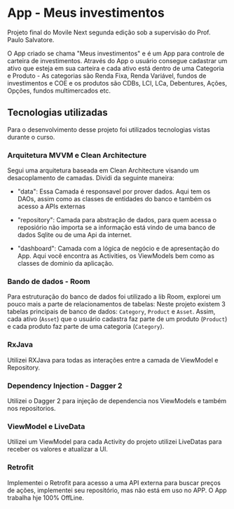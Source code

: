 # App - Meus investimentos

Projeto final do Movile Next segunda edição sob a supervisão do Prof. Paulo Salvatore.

O App criado se chama "Meus investimentos" e é um App para controle de carteira de investimentos. Através do App o usuário consegue cadastrar um ativo que esteja em sua carteira e cada ativo está dentro de uma Categoria e Produto - As categorias são Renda Fixa, Renda Variável, fundos de investimentos e COE e os produtos são CDBs, LCI, LCa, Debentures, Ações, Opções, fundos multimercados etc.


## Tecnologias utilizadas

Para o desenvolvimento desse projeto foi utilizados tecnologias vistas durante o curso. 



### Arquitetura MVVM e Clean Architecture

Segui uma arquitetura baseada em Clean Architecture visando um desacoplamento de camadas. Dividi da seguinte maneira: 

* "data": Essa Camada é responsavel por prover dados. Aqui tem os DAOs, assim como as classes de entidades do banco e também os acesso a APIs externas

* "repository": Camada para abstração de dados, para quem acessa o reposiório não importa se a informação está vindo de uma banco de dados Sqlite ou de uma Api da internet.

* "dashboard": Camada com a lógica de negócio e de apresentação do App. Aqui você encontra as Activities, os ViewModels bem como as classes de dominio da aplicação.


### Bando de dados - Room 

Para estruturação do banco de dados foi utilizado a lib Room, explorei um pouco mais a parte de relacionamentos de tabelas: Neste projeto existem 3 tabelas principais de banco de dados: `Category`, `Product` e `Asset`. Assim, cada ativo (`Asset`) que o usuário cadastra faz parte de um produto (`Product`) e cada produto faz parte de uma categoria (`Category`).


### RxJava 

Utilizei RXJava para todas as interações entre a camada de ViewModel e Repository.


### Dependency Injection - Dagger 2

Utilizei o Dagger 2 para injeção de dependencia nos ViewModels e também nos repositorios.


### ViewModel e LiveData

Utilizei um ViewModel para cada Activity do projeto utilizei LiveDatas para receber os valores e atualizar a UI.


### Retrofit 

Implementei o Retrofit para acesso a uma API externa para buscar preços de ações, implementei seu repositório, mas não está em uso no APP. O App trabalha hje 100% OffLine. 
    
